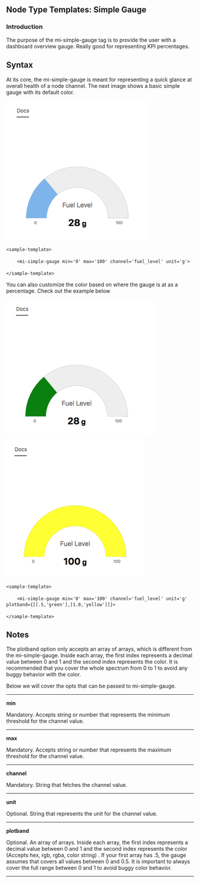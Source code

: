 ## Node Type Templates: Simple Gauge

### Introduction

The purpose of the mi-simple-gauge tag is to provide the user with a dashboard overview gauge. Really good for representing KPI percentages.

## Syntax


At its core, the mi-simple-gauge is meant for representing a quick glance at overall health of a node channel. The next image shows a basic simple gauge with its default color.

![alt text](../screenshots/simple-gauge.png "Simple Gauge")

```
<sample-template>

    <mi-simple-gauge min='0' max='100' channel='fuel_level' unit='g'>

</sample-template>

```

You can also customize the color based on where the gauge is at as a percentage. Check out the example below

![alt text](../screenshots/simple-green-gauge.png "Simple Gauge")
![alt text](../screenshots/simple-yellow-gauge.png "Simple Gauge")

```
<sample-template>

    <mi-simple-gauge min='0' max='100' channel='fuel_level' unit='g' plotband={[[.5,'green'],[1.0,'yellow']]}>
    
</sample-template>

```

## Notes

The plotband option only accepts an array of arrays,  which is different from the mi-simple-gauge. Inside each array, the first index represents a decimal value between 0 and 1 and the second index represents the color. It is recommended that you cover the whole spectrum from 0 to 1 to avoid any buggy behavior with the color.

Below we will cover the opts that can be passed to mi-simple-gauge.

---

**min**

Mandatory. Accepts string or number that represents the minimum threshold for the channel value.

---

**max**

Mandatory. Accepts string or number that represents the maximum threshold for the channel value.

---

**channel**

Mandatory. String that fetches the channel value. 

---

**unit**

Optional. String that represents the unit for the channel value. 

---
**plotband**

Optional. An array of arrays. Inside each array, the first index represents a decimal value between 0 and 1 and the second index represents the color (Accepts hex, rgb, rgba, color string) . If your first array has .5, the gauge assumes that covers all values between 0 and 0.5. It is important to always cover the full range between 0 and 1 to avoid buggy color behavior.

---